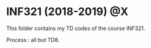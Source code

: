 # INF321 (2018-2019) @X

This folder contains my TD codes of the course INF321.

Process : all but TD8.
